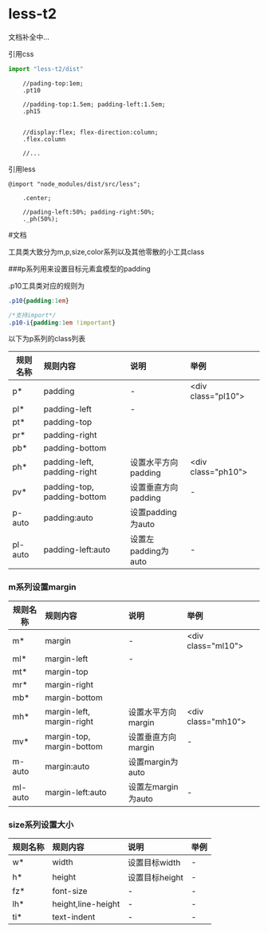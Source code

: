 # less-t2
文档补全中...


引用css
```javascript
import "less-t2/dist"
```

```pug
    //pading-top:1em;
    .pt10
    
    //padding-top:1.5em; padding-left:1.5em;
    .ph15
    
    
    //display:flex; flex-direction:column;
    .flex.column
    
    //...
```

引用less
```less
@import "node_modules/dist/src/less";
```


```less
    .center;
    
    //pading-left:50%; padding-right:50%;
    ._ph(50%);

```

#文档


工具类大致分为m,p,size,color系列以及其他零散的小工具class

###p系列用来设置目标元素盒模型的padding

.p10工具类对应的规则为

```css
.p10{padding:1em}

/*支持import*/
.p10-i{padding:1em !important}
```
以下为p系列的class列表

规则名称 | 规则内容 | 说明 | 举例
---|:---|:--- | :---
p* | padding | - | \<div class="pl10"></div>
pl* | padding-left | - | 
pt* | padding-top | |
pr* | padding-right  | |
pb* | padding-bottom | |
ph* | padding-left, padding-right | 设置水平方向padding |\<div class="ph10"></div>
pv* | padding-top, padding-bottom | 设置垂直方向padding | -
p-auto | padding:auto | 设置padding为auto
pl-auto | padding-left:auto | 设置左padding为auto | -


### m系列设置margin

规则名称 | 规则内容 | 说明 | 举例
---|:---|:--- | :---
m* | margin | - | \<div class="ml10"></div>
ml* | margin-left | - | 
mt* | margin-top | |
mr* | margin-right  | |
mb* | margin-bottom | |
mh* | margin-left, margin-right | 设置水平方向margin |\<div class="mh10"></div>
mv* | margin-top, margin-bottom | 设置垂直方向margin | -
m-auto | margin:auto | 设置margin为auto
ml-auto | margin-left:auto | 设置左margin为auto | -

### size系列设置大小

规则名称 | 规则内容 | 说明 | 举例
---|:---|:--- | :---
w* | width | 设置目标width | -
h* | height | 设置目标height | -
fz* | font-size | - | -
lh* | height,line-height | - | -
ti* | text-indent | - | -
